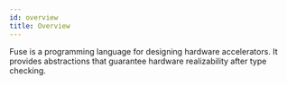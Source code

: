 ```yaml
---
id: overview
title: Overview
---
```


Fuse is a programming language for designing hardware accelerators.
It provides abstractions that guarantee hardware realizability after type checking.
